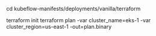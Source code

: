 cd kubeflow-manifests/deployments/vanilla/terraform

terraform init
terraform plan -var cluster_name=eks-1 -var cluster_region=us-east-1 -out=plan.binary

